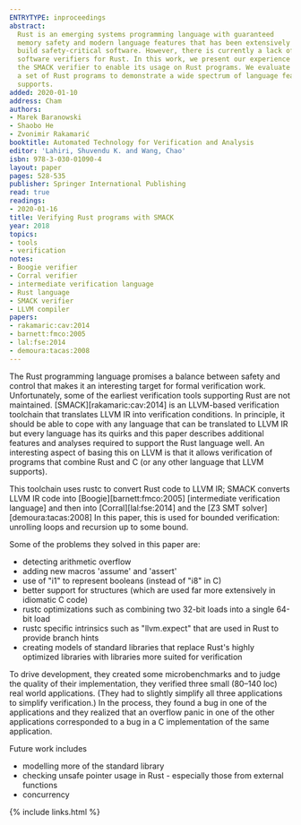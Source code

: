 ```yaml
---
ENTRYTYPE: inproceedings
abstract:
  Rust is an emerging systems programming language with guaranteed
  memory safety and modern language features that has been extensively adopted to
  build safety-critical software. However, there is currently a lack of automated
  software verifiers for Rust. In this work, we present our experience extending
  the SMACK verifier to enable its usage on Rust programs. We evaluate SMACK on
  a set of Rust programs to demonstrate a wide spectrum of language features it
  supports.
added: 2020-01-10
address: Cham
authors:
- Marek Baranowski
- Shaobo He
- Zvonimir Rakamarić
booktitle: Automated Technology for Verification and Analysis
editor: 'Lahiri, Shuvendu K. and Wang, Chao'
isbn: 978-3-030-01090-4
layout: paper
pages: 528-535
publisher: Springer International Publishing
read: true
readings:
- 2020-01-16
title: Verifying Rust programs with SMACK
year: 2018
topics:
- tools
- verification
notes:
- Boogie verifier
- Corral verifier
- intermediate verification language
- Rust language
- SMACK verifier
- LLVM compiler
papers:
- rakamaric:cav:2014
- barnett:fmco:2005
- lal:fse:2014
- demoura:tacas:2008
---
```


The Rust programming language promises a balance between safety
and control that makes it an interesting target for
formal verification work.
Unfortunately, some of the earliest verification tools supporting
Rust are not maintained.
[SMACK][rakamaric:cav:2014]
is an LLVM-based verification toolchain that translates LLVM IR
into verification conditions.
In principle, it should be able to cope with any language that
can be translated to LLVM IR but every language has its quirks
and this paper describes additional features and analyses required
to support the Rust language well.
An interesting aspect of basing this on LLVM is that
it allows verification of programs that combine Rust and C
(or any other language that LLVM supports).

This toolchain uses rustc to convert Rust code to LLVM IR;
SMACK converts LLVM IR code
into [Boogie][barnett:fmco:2005]
[intermediate verification language]
and then into [Corral][lal:fse:2014]
and the [Z3 SMT solver][demoura:tacas:2008]
In this paper, this is used for bounded verification: unrolling loops and recursion up to some bound.



Some of the problems they solved in this paper are:

- detecting arithmetic overflow
- adding new macros 'assume' and 'assert'
- use of "i1" to represent booleans (instead of "i8" in C)
- better support for structures (which are used far more 
  extensively in idiomatic C code)
- rustc optimizations such as combining two 32-bit loads into
  a single 64-bit load
- rustc specific intrinsics such as "llvm.expect" that are
  used in Rust to provide branch hints
- creating models of standard libraries that replace Rust's
  highly optimized libraries with libraries more suited for
  verification
  
To drive development, they created some microbenchmarks
and to judge the quality of their implementation, they
verified three small (80–140 loc) real world applications.
(They had to slightly simplify all three applications
to simplify verification.)
In the process, they found a bug in one of the applications
and they realized that an overflow panic in one of the
other applications corresponded to a bug in a C implementation
of the same application.

Future work includes

- modelling more of the standard library
- checking unsafe pointer usage in Rust - especially those
  from external functions
- concurrency

{% include links.html %}
